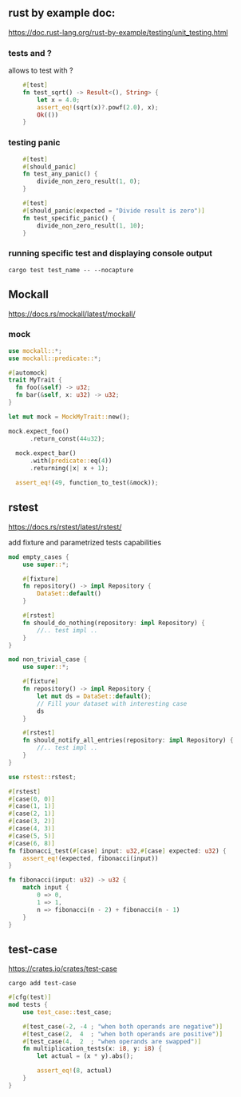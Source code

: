 
## rust by example doc:
https://doc.rust-lang.org/rust-by-example/testing/unit_testing.html

### tests and ?
allows to test with ?
``` rust
    #[test]
    fn test_sqrt() -> Result<(), String> {
        let x = 4.0;
        assert_eq!(sqrt(x)?.powf(2.0), x);
        Ok(())
    }
```

### testing panic
``` rust
    #[test]
    #[should_panic]
    fn test_any_panic() {
        divide_non_zero_result(1, 0);
    }

    #[test]
    #[should_panic(expected = "Divide result is zero")]
    fn test_specific_panic() {
        divide_non_zero_result(1, 10);
    }
```

### running specific test and displaying console output
```
cargo test test_name -- --nocapture
```

## Mockall
https://docs.rs/mockall/latest/mockall/

### mock
``` rust
use mockall::*;
use mockall::predicate::*;

#[automock]
trait MyTrait {
  fn foo(&self) -> u32;
  fn bar(&self, x: u32) -> u32;
}

let mut mock = MockMyTrait::new();

mock.expect_foo()
      .return_const(44u32);
  
  mock.expect_bar()
      .with(predicate::eq(4))
      .returning(|x| x + 1);

  assert_eq!(49, function_to_test(&mock));

```


## rstest
https://docs.rs/rstest/latest/rstest/

add fixture and parametrized tests capabilities

``` rust
mod empty_cases {
    use super::*;

    #[fixture]
    fn repository() -> impl Repository {
        DataSet::default()
    }

    #[rstest]
    fn should_do_nothing(repository: impl Repository) {
        //.. test impl ..
    }
}

mod non_trivial_case {
    use super::*;

    #[fixture]
    fn repository() -> impl Repository {
        let mut ds = DataSet::default();
        // Fill your dataset with interesting case
        ds
    }

    #[rstest]
    fn should_notify_all_entries(repository: impl Repository) {
        //.. test impl ..
    }
}
```

``` rust
use rstest::rstest;

#[rstest]
#[case(0, 0)]
#[case(1, 1)]
#[case(2, 1)]
#[case(3, 2)]
#[case(4, 3)]
#[case(5, 5)]
#[case(6, 8)]
fn fibonacci_test(#[case] input: u32,#[case] expected: u32) {
    assert_eq!(expected, fibonacci(input))
}

fn fibonacci(input: u32) -> u32 {
    match input {
        0 => 0,
        1 => 1,
        n => fibonacci(n - 2) + fibonacci(n - 1)
    }
}
```


## test-case
https://crates.io/crates/test-case

```cargo add test-case```

``` rust
#[cfg(test)]
mod tests {
    use test_case::test_case;

    #[test_case(-2, -4 ; "when both operands are negative")]
    #[test_case(2,  4  ; "when both operands are positive")]
    #[test_case(4,  2  ; "when operands are swapped")]
    fn multiplication_tests(x: i8, y: i8) {
        let actual = (x * y).abs();

        assert_eq!(8, actual)
    }
}
```

